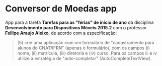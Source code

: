 # Conversor de Moedas app

App para a tarefa **Tarefas para as "férias" de início de ano** da disciplina **Desenvolvimento para Dispositivos Móveis 2015.2** com o professor **Fellipe Araujo Aleixo**, de acordo com a especificação:

> (5) crie uma aplicação com um formulário de "cadastramento para alunos do CNAT/IFRN" (apenas o formulário), com os campos (i) nome, (ii) matrícula, (iii) diretoria e (iv) curso. Para os campos iii e iv utilize a estratégia de "auto-completar" (AutoCompleteTextView).